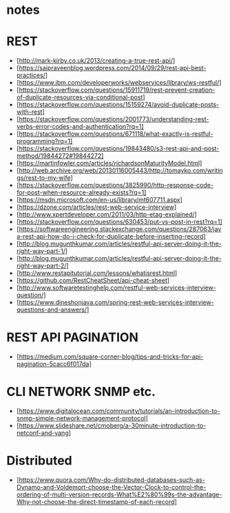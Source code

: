 # notes
# REST

- [http://mark-kirby.co.uk/2013/creating-a-true-rest-api/]
- [https://saipraveenblog.wordpress.com/2014/09/29/rest-api-best-practices/]
- [https://www.ibm.com/developerworks/webservices/library/ws-restful/]
- [https://stackoverflow.com/questions/15911719/rest-prevent-creation-of-duplicate-resources-via-conditional-post]
- [https://stackoverflow.com/questions/15159274/avoid-duplicate-posts-with-rest]
- [https://stackoverflow.com/questions/2001773/understanding-rest-verbs-error-codes-and-authentication?rq=1]
- [https://stackoverflow.com/questions/671118/what-exactly-is-restful-programming?rq=1]
- [https://stackoverflow.com/questions/19843480/s3-rest-api-and-post-method/19844272#19844272]
- [https://martinfowler.com/articles/richardsonMaturityModel.html]
- [http://web.archive.org/web/20130116005443/http://tomayko.com/writings/rest-to-my-wife]
- [https://stackoverflow.com/questions/3825990/http-response-code-for-post-when-resource-already-exists?rq=1]
- [https://msdn.microsoft.com/en-us/library/mt607711.aspx]
- [https://dzone.com/articles/rest-web-service-interview]
- [http://www.xpertdeveloper.com/2011/03/http-etag-explained/]
- [https://stackoverflow.com/questions/630453/put-vs-post-in-rest?rq=1]
- [https://softwareengineering.stackexchange.com/questions/287063/java-rest-api-how-do-i-check-for-duplicate-before-inserting-record]
- [http://blog.mugunthkumar.com/articles/restful-api-server-doing-it-the-right-way-part-1/]
- [http://blog.mugunthkumar.com/articles/restful-api-server-doing-it-the-right-way-part-2/]
- [http://www.restapitutorial.com/lessons/whatisrest.html]
- [https://github.com/RestCheatSheet/api-cheat-sheet]
- [http://www.softwaretestinghelp.com/restful-web-services-interview-question/]
- [https://www.dineshonjava.com/spring-rest-web-services-interview-questions-and-answers/]


# REST API PAGINATION

- [https://medium.com/square-corner-blog/tips-and-tricks-for-api-pagination-5cacc6f017da]

# CLI NETWORK SNMP etc.

- [https://www.digitalocean.com/community/tutorials/an-introduction-to-snmp-simple-network-management-protocol]
- [https://www.slideshare.net/cmoberg/a-30minute-introduction-to-netconf-and-yang]

# Distributed

- [https://www.quora.com/Why-do-distributed-databases-such-as-Dynamo-and-Voldemort-choose-the-Vector-Clock-to-control-the-ordering-of-multi-version-records-What%E2%80%99s-the-advantage-Why-not-choose-the-direct-timestamp-of-each-record]
